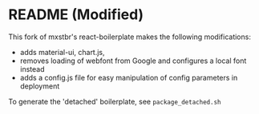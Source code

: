 README (Modified)
=============================
This fork of mxstbr's react-boilerplate makes the following modifications:
* adds material-ui, chart.js,
* removes loading of webfont from Google and configures a local font instead
* adds a config.js file for easy manipulation of config parameters in deployment

To generate the 'detached' boilerplate, see `package_detached.sh`
